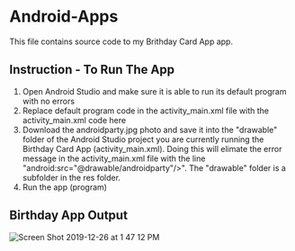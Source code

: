# Android-Apps
This file contains source code to my Brithday Card App app.

## Instruction - To Run The App
1. Open Android Studio and make sure it is able to run its default program with no errors<br>
2. Replace default program code in the activity_main.xml file with the activity_main.xml code here<br>
3. Download the androidparty.jpg photo and save it into the "drawable" folder of the Android Studio project you are currently running the Birthday Card App (activity_main.xml). Doing this will elimate the error message in the activity_main.xml file with the line "android:src="@drawable/androidparty"/>". The "drawable" folder is a subfolder in the res folder.<br>
4. Run the app (program)<br>

## Birthday App Output
![Screen Shot 2019-12-26 at 1 47 12 PM](https://user-images.githubusercontent.com/13493736/71490083-46158c00-27e6-11ea-938f-de45fe8cda22.png)

